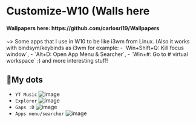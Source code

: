 # Customize-W10 (Walls here
<h4> Wallpapers here: https://github.com/carlosrl19/Wallpapers</h4>
~> Some apps that I use in W10 to be like i3wm from Linux. (Also it works with bindsym/keybinds as i3wm for example: 
- `Win+Shift+Q: Kill focus window`,
- `Alt+D: Open App Menu & Searcher`, 
- `Win+#: Go to # virtual workspace` :) and more interesting stuff!

<H2>📌My dots</H2>

- `YT Music` ![image](https://user-images.githubusercontent.com/85375012/184013687-68c9ba1e-ff7e-4676-9642-9c93123b2327.png)
- `Explorer` ![image](https://user-images.githubusercontent.com/85375012/184013905-3a70f2ef-5125-46f3-a4d0-224feaac3366.png)
- `Gaps :D` ![image](https://user-images.githubusercontent.com/85375012/184014311-f86ba979-ab0d-44a6-bbf3-00a93bff39c0.png)
- `Apps menu/searcher` ![image](https://user-images.githubusercontent.com/85375012/184014611-060df1ae-592c-4ae6-bb17-b82f3187c1f7.png)
 
